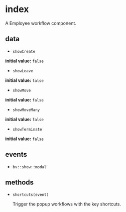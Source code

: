 # index 

A Employee workflow component. 

## data 

- `showCreate` 

**initial value:** `false` 

- `showLeave` 

**initial value:** `false` 

- `showMove` 

**initial value:** `false` 

- `showMoveMany` 

**initial value:** `false` 

- `showTerminate` 

**initial value:** `false` 

## events 

- `bv::show::modal` 

## methods 

- `shortcuts(event)` 

  Trigger the popup workflows with the key shortcuts. 

